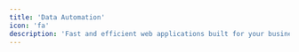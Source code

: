 ```yaml
---
title: 'Data Automation'
icon: 'fa'
description: 'Fast and efficient web applications built for your business.'
---
```

